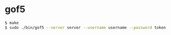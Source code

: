 # gof5

```sh
$ make
$ sudo ./bin/gof5 --server server --username username --password token --debug
```
